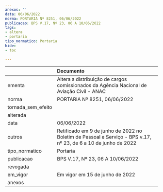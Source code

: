 ```yaml
---
anexos: ''
data: 06/06/2022
norma: PORTARIA Nº 8251, 06/06/2022
publicacao: BPS V.17, Nº 23, 06 A 10/06/2022
tags:
- altera
- portaria
tipo_normatico: Portaria
hide: 
- toc 
 
---
```


|                    | Documento                                                                                                      |
|:-------------------|:---------------------------------------------------------------------------------------------------------------|
| ementa             | Altera a distribuição de cargos comissionados da Agência Nacional de Aviação Civil - ANAC                      |
| norma              | PORTARIA Nº 8251, 06/06/2022                                                                                   |
| tornada_sem_efeito |                                                                                                                |
| alterada           |                                                                                                                |
| data               | 06/06/2022                                                                                                     |
| outros             | Retificado em 9 de junho de 2022 no Boletim de Pessoal e Serviço - BPS v.17, nº 23, de 6 a 10 de junho de 2022 |
| tipo_normatico     | Portaria                                                                                                       |
| publicacao         | BPS V.17, Nº 23, 06 A 10/06/2022                                                                               |
| revogada           |                                                                                                                |
| em_vigor           | Em vigor em 15 de junho de 2022                                                                                |
| anexos             |                                                                                                                |